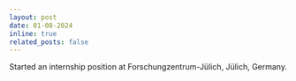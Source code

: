 ```yaml
---
layout: post
date: 01-08-2024
inline: true
related_posts: false
---
```


Started an internship position at Forschungzentrum-Jülich, Jülich, Germany. 
